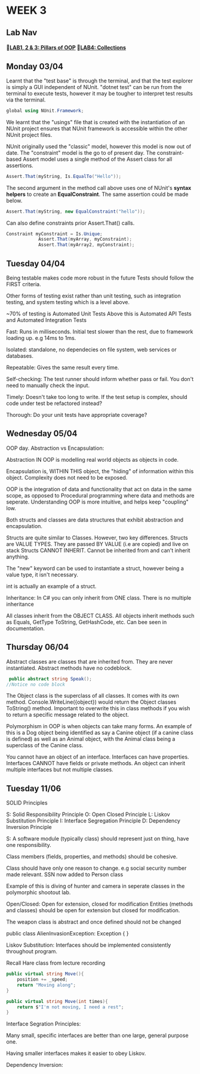 # WEEK 3

## Lab Nav
#### :scroll:[LAB1, 2 & 3: Pillars of OOP](./FourPillars(LAB1%2C2%263)/FourPillarsApp) :scroll:[LAB4: Collections](./LAB4_Collections/Collections_Lab/)

## Monday 03/04

Learnt that the "test base" is through the terminal, and that the test explorer is simply a GUI independent of NUnit. "dotnet test" can be run from the terminal to execute tests, however it may be tougher to interpret test results via the terminal.

```c#
global using NUnit.Framework;

```
We learnt that the "usings" file that is created with the instantiation of an NUnit project ensures that NUnit framework is accessible within the other NUnit project files. 

NUnit originally used the "classic" model, however this model is now out of date. The "constraint" model is the go to of present day. The constraint-based Assert model uses a single method of the Assert class for all assertions.

```c#
Assert.That(myString, Is.EqualTo("Hello"));
```
The second argument in the method call above uses one of NUnit's **syntax helpers** to create an **EqualConstraint**. The same assertion could be made below.
```c#
Assert.That(myString, new EqualConstraint("hello"));
```
Can also define constraints prior Assert.That() calls.
```c#
Constraint myConstraint = Is.Unique;
            Assert.That(myArray, myConstraint);
            Assert.That(myArray2, myConstraint);
```

## Tuesday 04/04

Being testable makes code more robust in the future
Tests should follow the FIRST criteria.

Other forms of testing exist rather than unit testing, such as integration testing, and system testing which is a level above.

 ~70% of testing is Automated Unit Tests
Above this is Automated API Tests and Automated Integration Tests 

Fast: Runs in milliseconds.
Initial test slower than the rest, due to framework loading up. e.g 14ms to 1ms.

Isolated: standalone, no dependecies on file system, web services or databases.

Repeatable: Gives the same result every time.

Self-checking: The test runner should inform whether pass or fail. You don't need to manually check the input.

Timely: Doesn't take too long to write. If the test setup is complex, should code under test be refactored instead?

Thorough: Do your unit tests have appropriate coverage?

## Wednesday 05/04

OOP day. 
Abstraction vs Encapsulation:

Abstraction IN OOP is modelling real world objects as objects in code.

Encapsulation is, WITHIN THIS object, the "hiding" of information within this object. Complexity does not need to be exposed. 

OOP is the integration of data and functionality that act on data in the same scope, as opposed to Procedural programming where data and methods are seperate. Understanding OOP is more intuitive, and helps keep "coupling" low.

Both structs and classes are data structures that exhibit abstraction and encapsulation.

Structs are quite similar to Classes. However, two key differences.
Structs are VALUE TYPES. They are passed BY VALUE (i.e are copied) and live on stack
Structs CANNOT INHERIT. Cannot be inherited from and can't inherit anything.

The "new" keyword can be used to instantiate a struct, however being a value type, it isn't necessary.

int is actually an example of a struct.

Inheritance: In C# you can only inherit from ONE class. There is no multiple inheritance

All classes inherit from the OBJECT CLASS. All objects inherit methods such as Equals, GetType ToString, GetHashCode, etc. Can bee seen in documentation.



## Thursday 06/04

Abstract classes are classes that are inherited from. They are never instantiated. Abstract methods have no codeblock.
```c#
 public abstract string Speak();
//Notice no code block
```
The Object class is the superclass of all classes. It comes with its own method. Console.WriteLine({object}) would return the
Object classes ToString() method. Important to overwrite this in class methods if you wish to return a specific message related to the object.

Polymorphism in OOP is when objects can take many forms. An example of this is a Dog object being identified as say a Canine object (if a canine class is defined) as well as an Animal object, with the Animal class being a superclass of the Canine class.

You cannot have an object of an interface. Interfaces can have properties. Interfaces CANNOT have fields or private methods.
An object can inherit multiple interfaces but not multiple classes.


## Tuesday 11/06


SOLID Principles

S: Solid Responsibility Principle
O: Open Closed Principle
L: Liskov Substitution Principle
I: Interface Segregation Principle
D: Dependency Inversion Principle

S:
A software module (typically class) should represent just on thing, have 
one responsibility.

Class members (fields, properties, and methods) should be cohesive.

Class should have only one reason to change. e.g social security number 
made relevant. SSN now added to Person class

Example of this is diving of hunter and camera in seperate classes in 
the polymorphic shootout lab.

Open/Closed:
Open for extension, closed for modification
Entities (methods and classes) should be open for extension but closed 
for modification. 

The weapon class is abstract and once defined should not be changed

public class AlienInvasionException: Exception { }

Liskov Substitution:
Interfaces should be implemented consistently throughout program.

Recall Hare class from lecture recording

```c#
public virtual string Move(){
    position += _speed;
    return "Moving along";
}

public virtual string Move(int times){
    return $"I'm not moving, I need a rest";
}

```

Interface Segration Principles:

Many small, specific interfaces are better than one large, general 
purpose one.

Having smaller interfaces makes it easier to obey Liskov.

Dependency Inversion: 


